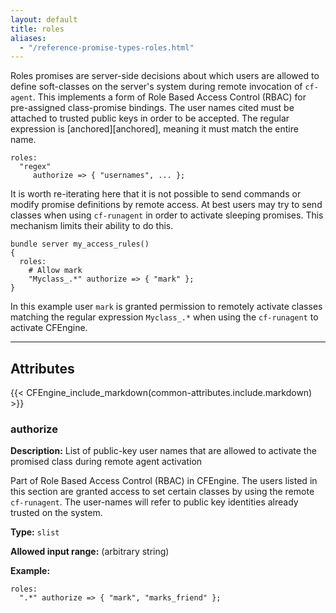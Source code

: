 ```yaml
---
layout: default
title: roles
aliases:
  - "/reference-promise-types-roles.html"
---
```


Roles promises are server-side decisions about which users are allowed
to define soft-classes on the server's system during remote invocation
of `cf-agent`. This implements a form of Role Based Access Control
(RBAC) for pre-assigned class-promise bindings. The user names cited
must be attached to trusted public keys in order to be accepted. The
regular expression is [anchored][anchored], meaning it must match the entire name.

```cf3
roles:
  "regex"
     authorize => { "usernames", ... };
```

It is worth re-iterating here that it is not possible to send commands or modify promise definitions by remote access. At best users may try to
send classes when using `cf-runagent` in order to activate sleeping
promises. This mechanism limits their ability to do this.

```cf3
bundle server my_access_rules()
{
  roles:
    # Allow mark
    "Myclass_.*" authorize => { "mark" };
}
```

In this example user `mark` is granted permission to remotely activate
classes matching the regular expression `Myclass_.*` when using the
`cf-runagent` to activate CFEngine.

---

## Attributes

{{< CFEngine_include_markdown(common-attributes.include.markdown) >}}

### authorize

**Description:** List of public-key user names that are allowed to activate
the promised class during remote agent activation

Part of Role Based Access Control (RBAC) in CFEngine. The users listed
in this section are granted access to set certain classes by using the
remote `cf-runagent`. The user-names will refer to public key identities
already trusted on the system.

**Type:** `slist`

**Allowed input range:** (arbitrary string)

**Example:**

```cf3
roles:
  ".*" authorize => { "mark", "marks_friend" };
```
